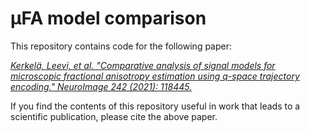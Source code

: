 # μFA model comparison

This repository contains code for the following paper:

_[Kerkelä, Leevi, et al. "Comparative analysis of signal models for microscopic fractional anisotropy estimation using q-space trajectory encoding." NeuroImage 242 (2021): 118445.](
https://doi.org/10.1016/j.neuroimage.2021.118445)_

If you find the contents of this repository useful in work that leads to a scientific publication, please cite the above paper.
